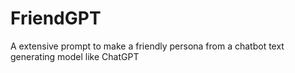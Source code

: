 # FriendGPT
A extensive prompt to make a friendly persona from a chatbot text generating model like ChatGPT
